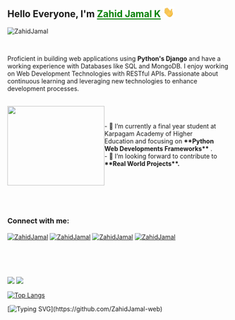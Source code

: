 <h2>Hello Everyone, I'm <a style="color: green !important" href="https://github.com/ZahidJamal-web/">Zahid Jamal K</a> <img  src="https://raw.githubusercontent.com/ABSphreak/ABSphreak/master/gifs/Hi.gif" width="25px"></h2>

<p align="left"> <img src="https://komarev.com/ghpvc/?username=ZahidJamal-web&label=Profile%20views&color=0e75b6&style=flat" alt="ZahidJamal" /> </p>
<br>

<p>    Proficient in building web applications using <b>Python's Django</b> and have a working experience with Databases like SQL and MongoDB. I enjoy working on Web Development Technologies with RESTful APIs. Passionate about continuous learning and leveraging new technologies to enhance development processes.
</p>

<br>
<img align='left' src="https://media4.giphy.com/media/qgQUggAC3Pfv687qPC/giphy.gif" width="220" height="180">
  <br>
  <div style="padding: 20px;">- 🌱 I’m currently a final year student at Karpagam Academy of Higher Education and focusing on <b>**Python Web Developments Frameworks**</b> .<br>
  - 💬 I’m looking forward to contribute to <b>**Real World Projects**.</b></div>
  <br><br>
  <br><br>
<h3 align="left">Connect with me:</h3>
<p align="left">
<a href="https://linkedin.com/in/zahid-jamal" target="blank"><img align="center" src="https://raw.githubusercontent.com/rahuldkjain/github-profile-readme-generator/master/src/images/icons/Social/linked-in-alt.svg" alt="ZahidJamal" height="30" width="40" /></a>
<a href="https://www.facebook.com/profile.php?id=100083401672251&mibextid=ZbWKwL" target="blank"><img align="center" src="https://raw.githubusercontent.com/rahuldkjain/github-profile-readme-generator/master/src/images/icons/Social/facebook.svg" alt="ZahidJamal" height="30" width="40" /></a>
<a href="https://instagram.com/zahi.djamal786" target="blank"><img align="center" src="https://raw.githubusercontent.com/rahuldkjain/github-profile-readme-generator/master/src/images/icons/Social/instagram.svg" alt="ZahidJamal" height="30" width="40" /></a>
<a href="https://www.youtube.com/@Zahidjamal4027" target="blank"><img align="center" src="https://raw.githubusercontent.com/rahuldkjain/github-profile-readme-generator/master/src/images/icons/Social/youtube.svg" alt="ZahidJamal" height="30" width="40" /></a>
</p>
<br><br>
<br><br>
<img src = "https://github-readme-streak-stats.herokuapp.com?username=ZahidJamal-web&theme=dark&hide_border=false" width = 500>

<img src = "https://github-readme-stats.vercel.app/api?username=ZahidJamal-web&show_icons=true&theme=dark" width = 500>

[![Top Langs](https://github-readme-stats.vercel.app/api/top-langs/?username=ZahidJamal-web&theme=dark)](https://github.com/ZahidJamal-web/github-readme-stats)

[![Typing SVG](https://readme-typing-svg.herokuapp.com/?lines=Thanks+For+Visiting!!&center=true&color"green")](https://github.com/ZahidJamal-web)
